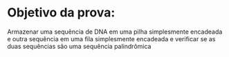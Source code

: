 # Objetivo da prova:
Armazenar uma sequência de DNA em uma pilha simplesmente encadeada e outra sequência em uma fila simplesmente encadeada e verificar se as duas sequências são uma sequência palindrômica
